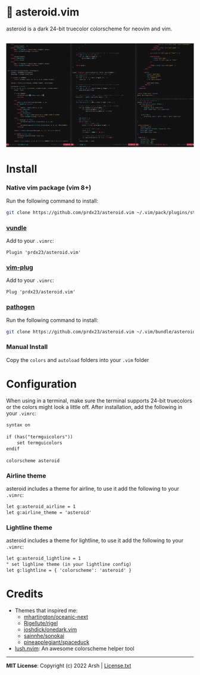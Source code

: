 # :telescope: asteroid.vim

asteroid is a dark 24-bit truecolor colorscheme for neovim and vim.  
<br>

![screenshot.png](screenshots/screenshot.png)

# Install

### Native vim package (vim 8+)
Run the following command to install:
``` sh
git clone https://github.com/prdx23/asteroid.vim ~/.vim/pack/plugins/start/asteroid.vim
```

### [vundle](https://github.com/VundleVim/Vundle.vim)
Add to your `.vimrc`:
``` vim
Plugin 'prdx23/asteroid.vim'
```

### [vim-plug](https://github.com/junegunn/vim-plug)
Add to your `.vimrc`:
``` vim
Plug 'prdx23/asteroid.vim'
```

### [pathogen](https://github.com/tpope/vim-pathogen)
Run the following command to install:
``` sh
git clone https://github.com/prdx23/asteroid.vim ~/.vim/bundle/asteroid.vim
```

### Manual Install
Copy the `colors` and `autoload` folders into your `.vim` folder


# Configuration

When using in a terminal, make sure the terminal supports 24-bit truecolors 
or the colors might look a little off. After installation, 
add the following in your `.vimrc`:
``` vim
syntax on

if (has("termguicolors"))
    set termguicolors
endif

colorscheme asteroid
```

### Airline theme
asteroid includes a theme for airline, to use it add the following to
your `.vimrc`:
``` vim
let g:asteroid_airline = 1
let g:airline_theme = 'asteroid'
```

### Lightline theme
asteroid includes a theme for lightline, to use it add the following to
your `.vimrc`:
``` vim
let g:asteroid_lightline = 1
" set lighline theme (in your lightline config)
let g:lightline = { 'colorscheme': 'asteroid' }
```

# Credits

- Themes that inspired me:
    - [mhartington/oceanic-next](https://github.com/mhartington/oceanic-next)
    - [Rigellute/rigel](https://github.com/Rigellute/rigel)
    - [joshdick/onedark.vim](https://github.com/joshdick/onedark.vim)
    - [sainnhe/sonokai](https://github.com/sainnhe/sonokai)
    - [pineapplegiant/spaceduck](https://github.com/pineapplegiant/spaceduck)
- [lush.nvim](https://github.com/rktjmp/lush.nvim): An awesome colorscheme helper tool


---
**MIT License**: Copyright (c) 2022 Arsh   |  [License.txt](https://github.com/prdx23/asteroid.vim/blob/master/LICENSE.txt)
